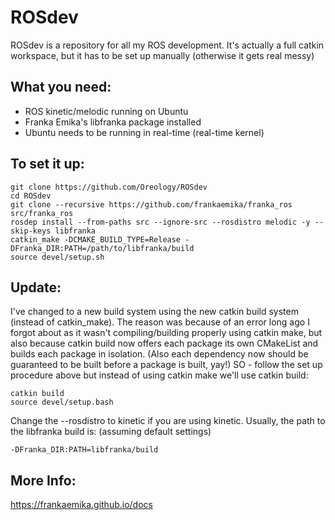 # ROSdev
ROSdev is a repository for all my ROS development. It's actually a full catkin workspace, but it has to be set up manually (otherwise it gets real messy)

## What you need:
- ROS kinetic/melodic running on Ubuntu
- Franka Emika's libfranka package installed
- Ubuntu needs to be running in real-time (real-time kernel)

## To set it up:
```
git clone https://github.com/Oreology/ROSdev
cd ROSdev
git clone --recursive https://github.com/frankaemika/franka_ros src/franka_ros
rosdep install --from-paths src --ignore-src --rosdistro melodic -y --skip-keys libfranka
catkin_make -DCMAKE_BUILD_TYPE=Release -DFranka_DIR:PATH=/path/to/libfranka/build
source devel/setup.sh
```
## Update:
I've changed to a new build system using the new catkin build system (instead of catkin_make).
The reason was because of an error long ago I forgot about as it wasn't compiling/building properly using catkin make, but also because catkin build now offers each package its own CMakeList and builds each package in isolation. (Also each dependency now should be guaranteed to be built before a package is built, yay!)
SO - follow the set up procedure above but instead of using catkin make we'll use catkin build:
```
catkin build
source devel/setup.bash
```

Change the --rosdistro to kinetic if you are using kinetic.
Usually, the path to the libfranka build is: (assuming default settings)
```
-DFranka_DIR:PATH=libfranka/build
```

## More Info:
https://frankaemika.github.io/docs
